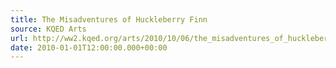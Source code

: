 ```yaml
---
title: The Misadventures of Huckleberry Finn
source: KQED Arts
url: http://ww2.kqed.org/arts/2010/10/06/the_misadventures_of_huckleberry_finn/
date: 2010-01-01T12:00:00.000+00:00
---
```

